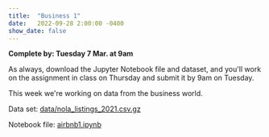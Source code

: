 ```yaml
---
title:  "Business 1"
date:   2022-09-28 2:00:00 -0400
show_date: false
---
```

**Complete by: Tuesday 7 Mar. at 9am**

As always, download the Jupyter Notebook file and dataset, and you'll work on the assignment in class on Thursday and submit it by 9am on Tuesday.

This week we're working on data from the business world.

Data set: <a href="/CIS241/data/nola_listings_2021.csv.gz" download>data/nola_listings_2021.csv.gz</a>

Notebook file: <a href="/CIS241/resources/airbnb1.ipynb" download>airbnb1.ipynb</a>
